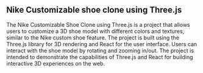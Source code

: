 ## Nike Customizable shoe clone using Three.js

The Nike Customizable Shoe Clone using Three.js is a project that allows users to customize a 3D shoe model with different colors and textures, similar to the Nike custom shoe feature. The project is built using the Three.js library for 3D rendering and React for the user interface. Users can interact with the shoe model by rotating and zooming in/out. The project is intended to demonstrate the capabilities of Three.js and React for building interactive 3D experiences on the web.
